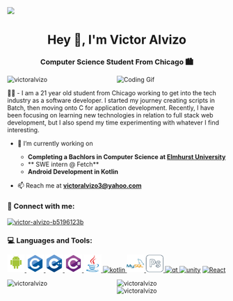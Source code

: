 <img src="https://cdn.weasyl.com/static/media/77/01/0e/77010edc044346137755293f2d8db89977341e2cce02d6e8558dd9de11dd35be.gif" height="0.5%" />
<h1 align="center">Hey 👋, I'm Victor Alvizo</h1>
<h3 align="center">Computer Science Student From Chicago 🏙</h3>
<img align="right" alt="Coding Gif" width="50%" height="auto" src="https://cdn.dribbble.com/users/1059583/screenshots/4171367/coding-freak.gif" />

<p align="left"> <img src="https://komarev.com/ghpvc/?username=victoralvizo&label=Profile%20views&color=0e75b6&style=flat" alt="victoralvizo" /> </p>

👨‍🎓 - I am a 21 year old student from Chicago working to get into the tech industry as a software developer. I started my journey creating scripts in Batch, then moving onto C for application development. Recently, I have been focusing on learning new technologies in relation to full stack web development, but I also spend my time experimenting with whatever I find interesting.   

- 🌱 I’m currently working on
  - **Completing a Bachlors in Computer Science at <a href="https://www.elmhurst.edu/">Elmhurst University</a>**
  - ** SWE intern @ Fetch**
  - **Android Development in Kotlin**

- 📫 Reach me at **victoralvizo3@yahoo.com**

<h3 align="left">📩 Connect with me:</h3>
<p align="left">
<a href="https://linkedin.com/in/victor-alvizo-b5196123b" target="blank"><img align="center" src="https://raw.githubusercontent.com/rahuldkjain/github-profile-readme-generator/master/src/images/icons/Social/linked-in-alt.svg" alt="victor-alvizo-b5196123b" height="30" width="40" /></a>
</p>

<h3 align="left">💻 Languages and Tools:</h3>
<p align="left"> <a href="https://developer.android.com" target="_blank" rel="noreferrer"> <img src="https://raw.githubusercontent.com/devicons/devicon/master/icons/android/android-original-wordmark.svg" alt="android" width="40" height="40"/> </a> <a href="https://www.cprogramming.com/" target="_blank" rel="noreferrer"> <img src="https://raw.githubusercontent.com/devicons/devicon/master/icons/c/c-original.svg" alt="c" width="40" height="40"/> </a> <a href="https://www.w3schools.com/cpp/" target="_blank" rel="noreferrer"> <img src="https://raw.githubusercontent.com/devicons/devicon/master/icons/cplusplus/cplusplus-original.svg" alt="cplusplus" width="40" height="40"/> </a> <a href="https://www.w3schools.com/cs/" target="_blank" rel="noreferrer"> <img src="https://raw.githubusercontent.com/devicons/devicon/master/icons/csharp/csharp-original.svg" alt="csharp" width="40" height="40"/> </a> <a href="https://www.java.com" target="_blank" rel="noreferrer"> <img src="https://raw.githubusercontent.com/devicons/devicon/master/icons/java/java-original.svg" alt="java" width="40" height="40"/> </a> <a href="https://kotlinlang.org" target="_blank" rel="noreferrer"> <img src="https://www.vectorlogo.zone/logos/kotlinlang/kotlinlang-icon.svg" alt="kotlin" width="40" height="40"/> </a> <a href="https://www.mysql.com/" target="_blank" rel="noreferrer"> <img src="https://raw.githubusercontent.com/devicons/devicon/master/icons/mysql/mysql-original-wordmark.svg" alt="mysql" width="40" height="40"/> </a> <a href="https://www.photoshop.com/en" target="_blank" rel="noreferrer"> <img src="https://raw.githubusercontent.com/devicons/devicon/master/icons/photoshop/photoshop-line.svg" alt="photoshop" width="40" height="40"/> </a> <a href="https://www.qt.io/" target="_blank" rel="noreferrer"> <img src="https://upload.wikimedia.org/wikipedia/commons/0/0b/Qt_logo_2016.svg" alt="qt" width="40" height="40"/> </a> <a href="https://unity.com/" target="_blank" rel="noreferrer"> <img src="https://www.vectorlogo.zone/logos/unity3d/unity3d-icon.svg" alt="unity" width="40" height="40"/></a> <a href="https://react.dev/" target="_blank" rel="noreferrer"><img src="https://upload.wikimedia.org/wikipedia/commons/a/a7/React-icon.svg" alt="React" width="40" height="40"/></a></p>

<p><img align="right" width="50%" src="https://github-readme-stats.vercel.app/api?username=victoralvizo&show_icons=true&locale=en&theme=tokyonight" alt="victoralvizo" /></p>

<p><img align="left" width="45%" src="https://github-readme-stats.vercel.app/api/top-langs?username=victoralvizo&show_icons=true&locale=en&layout=compact&theme=tokyonight" alt="victoralvizo" /></p>

<p><img align="right" width="50%" src="https://github-readme-streak-stats.herokuapp.com/?user=victoralvizo&&theme=tokyonight" alt="victoralvizo" /></p>
